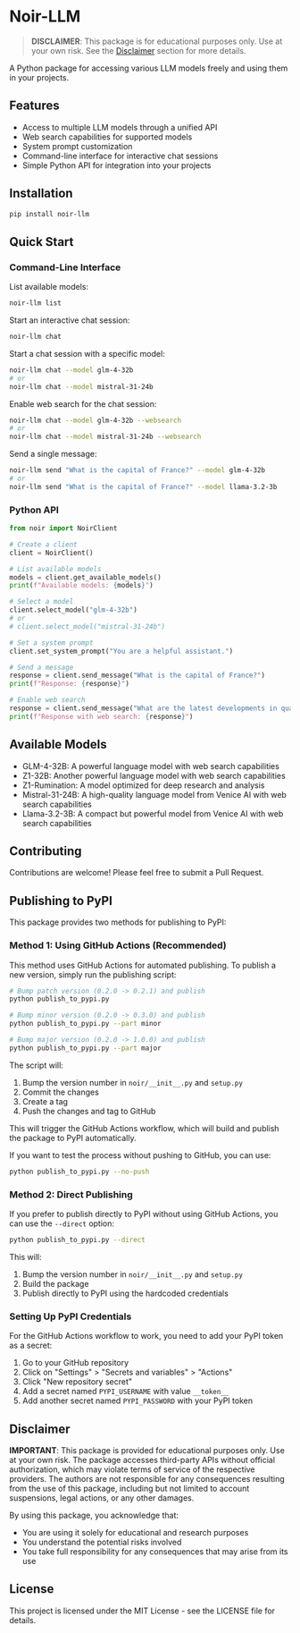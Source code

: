# Noir-LLM

> **DISCLAIMER**: This package is for educational purposes only. Use at your own risk. See the [Disclaimer](#disclaimer) section for more details.

A Python package for accessing various LLM models freely and using them in your projects.

## Features

- Access to multiple LLM models through a unified API
- Web search capabilities for supported models
- System prompt customization
- Command-line interface for interactive chat sessions
- Simple Python API for integration into your projects

## Installation

```bash
pip install noir-llm
```

## Quick Start

### Command-Line Interface

List available models:

```bash
noir-llm list
```

Start an interactive chat session:

```bash
noir-llm chat
```

Start a chat session with a specific model:

```bash
noir-llm chat --model glm-4-32b
# or
noir-llm chat --model mistral-31-24b
```

Enable web search for the chat session:

```bash
noir-llm chat --model glm-4-32b --websearch
# or
noir-llm chat --model mistral-31-24b --websearch
```

Send a single message:

```bash
noir-llm send "What is the capital of France?" --model glm-4-32b
# or
noir-llm send "What is the capital of France?" --model llama-3.2-3b
```

### Python API

```python
from noir import NoirClient

# Create a client
client = NoirClient()

# List available models
models = client.get_available_models()
print(f"Available models: {models}")

# Select a model
client.select_model("glm-4-32b")
# or
# client.select_model("mistral-31-24b")

# Set a system prompt
client.set_system_prompt("You are a helpful assistant.")

# Send a message
response = client.send_message("What is the capital of France?")
print(f"Response: {response}")

# Enable web search
response = client.send_message("What are the latest developments in quantum computing?", websearch=True)
print(f"Response with web search: {response}")
```

## Available Models

- GLM-4-32B: A powerful language model with web search capabilities
- Z1-32B: Another powerful language model with web search capabilities
- Z1-Rumination: A model optimized for deep research and analysis
- Mistral-31-24B: A high-quality language model from Venice AI with web search capabilities
- Llama-3.2-3B: A compact but powerful model from Venice AI with web search capabilities

## Contributing

Contributions are welcome! Please feel free to submit a Pull Request.

## Publishing to PyPI

This package provides two methods for publishing to PyPI:

### Method 1: Using GitHub Actions (Recommended)

This method uses GitHub Actions for automated publishing. To publish a new version, simply run the publishing script:

```bash
# Bump patch version (0.2.0 -> 0.2.1) and publish
python publish_to_pypi.py

# Bump minor version (0.2.0 -> 0.3.0) and publish
python publish_to_pypi.py --part minor

# Bump major version (0.2.0 -> 1.0.0) and publish
python publish_to_pypi.py --part major
```

The script will:
1. Bump the version number in `noir/__init__.py` and `setup.py`
2. Commit the changes
3. Create a tag
4. Push the changes and tag to GitHub

This will trigger the GitHub Actions workflow, which will build and publish the package to PyPI automatically.

If you want to test the process without pushing to GitHub, you can use:

```bash
python publish_to_pypi.py --no-push
```

### Method 2: Direct Publishing

If you prefer to publish directly to PyPI without using GitHub Actions, you can use the `--direct` option:

```bash
python publish_to_pypi.py --direct
```

This will:
1. Bump the version number in `noir/__init__.py` and `setup.py`
2. Build the package
3. Publish directly to PyPI using the hardcoded credentials

### Setting Up PyPI Credentials

For the GitHub Actions workflow to work, you need to add your PyPI token as a secret:

1. Go to your GitHub repository
2. Click on "Settings" > "Secrets and variables" > "Actions"
3. Click "New repository secret"
4. Add a secret named `PYPI_USERNAME` with value `__token__`
5. Add another secret named `PYPI_PASSWORD` with your PyPI token

## Disclaimer

**IMPORTANT**: This package is provided for educational purposes only. Use at your own risk. The package accesses third-party APIs without official authorization, which may violate terms of service of the respective providers. The authors are not responsible for any consequences resulting from the use of this package, including but not limited to account suspensions, legal actions, or any other damages.

By using this package, you acknowledge that:
- You are using it solely for educational and research purposes
- You understand the potential risks involved
- You take full responsibility for any consequences that may arise from its use

## License

This project is licensed under the MIT License - see the LICENSE file for details.
